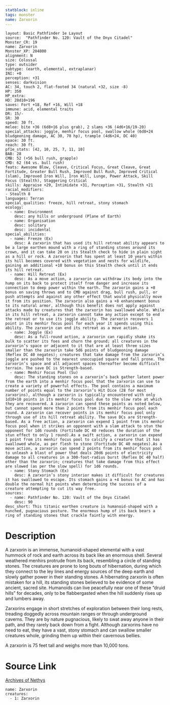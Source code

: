 ```yaml
---
statblock: inline
tags: monster
name: Zarxorin
---
```

```statblock
layout: Basic Pathfinder 1e Layout
source:  "Pathfinder No. 120: Vault of the Onyx Citadel"
Monster_CR: 19
name: Zarxorin
Monster_XP: 204800
alignment: N
size: Colossal
type: outsider
subtype: (earth, elemental, extraplanar)
INI: +0
perception: +31
senses: darkvision
AC: 34, touch 2, flat-footed 34 (natural +32, size -8)
HP: 350
HP_extra: 
HD: 28d10+196
saves: Fort +18, Ref +16, Will +18
immune: acid, elemental traits
DR: 15/-
SR: 30
speed: 30 ft.
melee: bite +36 (6d8+16 plus grab), 2 slams +36 (4d6+16/19-20)
special_attacks: joggle, menhir focus pool, swallow whole (6d8+24 bludgeoning damage, AC 30, 70 hp), trample (4d6+24, DC 40)
space: 30 ft.
reach: 30 ft.
pf1e_stats: [42, 10, 25, 7, 11, 10]
BAB: 28
CMB: 52 (+56 bull rush, grapple)
CMD: 62 (64 vs. bull rush)
feats: Awesome Blow, Cleave, Critical Focus, Great Cleave, Great Fortitude, Greater Bull Rush, Improved Bull Rush, Improved Critical (slam), Improved Iron Will, Iron Will, Lunge, Power Attack, Skill Focus (Stealth), Staggering Critical
skills: Appraise +29, Intimidate +31, Perception +31, Stealth +21
racial_modifiers:
- Stealth 8
languages: Terran
special_qualities: freeze, hill retreat, stony stomach
ecology:
  - name: Environment
    desc: any hills or underground (Plane of Earth)
  - name: Organisation
    desc: solitary
    desc: incidental
special_abilities:
  - name: Freeze (Ex)
    desc: A zarxorin that has used its hill retreat ability appears to be a large earthen mound with a ring of standing stones around its crown, and it can take 20 on its Stealth check to hide in plain sight as a hill or rock. A zarxorin that has spent at least 10 years within its hill becomes covered with vegetation and nests for wildlife, gaining an additional +10 bonus on this Stealth check until it ends its hill retreat.
  - name: Hill Retreat (Ex)
    desc: As a move action, a zarxorin can withdraw its body into the hump on its back to protect itself from danger and increase its connection to deep power within the earth. The zarxorin gains a +8 bonus on saving throws and to CMD against drag, bull rush, pull, or push attempts and against any other effect that would physically move it from its position. The zarxorin also gains a +8 enhancement bonus to its natural armor, although this benefit does not apply against attacks made by creatures that the zarxorin has swallowed whole. While in its hill retreat, a zarxorin cannot take any action except to end the retreat or to use its joggle ability. The zarxorin recovers 1 point in its menhir focus pool for each year it spends using this ability. The zarxorin can end its retreat as a move action.
  - name: Joggle (Ex)
    desc: As a full-round action, a zarxorin can rapidly shake its bulk to scatter its foes and churn the ground; all creatures in the zarxorin’s space or adjacent to it that are at least three sizes smaller than the zarxorin take 5d6 points of bludgeoning damage (Reflex DC 40 negates); creatures that take damage from the zarxorin’s joggle are pushed to the nearest unoccupied square and fall prone. The zarxorin’s space and all adjacent spaces thereafter become difficult terrain. The save DC is Strength-based.
  - name: Menhir Focus Pool (Su)
    desc: The standing stones on a zarxorin’s back gather latent power from the earth into a menhir focus pool that the zarxorin can use to create a variety of powerful effects. The pool contains a maximum number of points equal to the zarxorin’s Hit Dice (28 for most zarxorins), although a zarxorin is typically encountered with only 1d10+10 points in its menhir focus pool due to the slow rate at which they are recovered. A zarxorin can spend these points as noted below, but cannot spend more than 2 points from its menhir focus pool each round. A zarxorin can recover points in its menhir focus pool only through use of its hill retreat ability. The save DCs are Strength-based. As a free action, a zarxorin can expend 1 point from its menhir focus pool when it strikes an opponent with a slam attack to stun the opponent for 1d6 rounds (Fortitude DC 40 reduces the duration of the stun effect to only 1 round).As a swift action, a zarxorin can expend 1 point from its menhir focus pool to calcify a creature that it has swallowed whole, as per flesh to stone (Fortitude DC 40 negates).As a move action, a zarxorin can spend 2 points from its menhir focus pool to unleash a blast of power that deals 20d6 points of electricity damage to all creatures in a 300-foot-radius burst (Reflex DC 40 half) other than the zarxorin; creatures that take damage from this effect are slowed (as per the slow spell) for 1d6 rounds.
  - name: Stony Stomach (Ex)
    desc: A zarxorin’s stony interior makes it difficult for creatures it has swallowed to escape. Its stomach gains a +4 bonus to AC and has double the normal hit points when determining the success of a creature attempting to cut its way free.
sources:
  - name: Pathfinder No. 120: Vault of the Onyx Citadel
    desc: 90
desc_short: This titanic earthen creature is humanoid-shaped with a hunched, pugnacious posture. The enormous hump of its back bears a ring of standing stones that crackle faintly with energy.
```
# Description
A zarxorin is an immense, humanoid-shaped elemental with a vast hummock of rock and earth across its back like an enormous shell. Several weathered menhirs protrude from its back, resembling a circle of standing stones. The creatures are prone to long bouts of hibernation, during which they connect to the ley lines and energy sources of the deep earth and slowly gather power in their standing stones. A hibernating zarxorin is often mistaken for a hill, its standing stones believed to be evidence of some ancient, sacred site. Humanoids can live peacefully near one of these “druid hills” for decades, only to be flabbergasted when the hill suddenly rises up and lumbers away.

Zarxorins engage in short stretches of exploration between their long rests, treading doggedly across mountain ranges or through underground caverns. They are by nature pugnacious, likely to swat away anyone in their path, and they rarely back down from a fight. Although zarxorins have no need to eat, they have a vast, stony stomach and can swallow smaller creatures whole, grinding them up within their cavernous bellies.

A zarxorin is 75 feet tall and weighs more than 10,000 tons.
# Source Link
[Archives of Nethys](https://aonprd.com/MonsterDisplay.aspx?ItemName=Zarxorin)
```encounter-table
name: Zarxorin
creatures:
  - 1: Zarxorin
```
